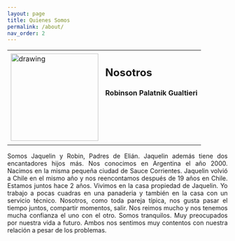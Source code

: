 ```yaml
---
layout: page
title: Quienes Somos
permalink: /about/
nav_order: 2
---
```


<table class="notable">
<td>
<img src="/elianbebe/assets/images/20200606_194653.jpg" alt="drawing" width="200"/>
</td>
<td><h2>Nosotros</h2>
<h4>Robinson Palatnik Gualtieri</h4>
<h1 class="western" align="left">&nbsp;</h1>
</td>

</table>


<p style="text-align:justify">
Somos Jaquelin y Robin, Padres de Elián. Jaquelin además tiene dos encantadores hijos más. Nos conocimos en Argentina el año 2000. Nacimos en la misma pequeña ciudad de Sauce Corrientes. Jaquelin volvió a Chile en el mismo año y nos reencontamos después de 19 años en Chile. Estamos juntos hace 2 años. Vivimos en la casa propiedad de Jaquelin. Yo trabajo a pocas cuadras en una panaderia y también en la casa con un servicio técnico. Nosotros, como toda pareja típica, nos gusta pasar el tiempo juntos, compartir momentos, salir. Nos reimos mucho y nos tenemos mucha confianza el uno con el otro. Somos tranquilos. Muy preocupados por nuestra vida a futuro. Ambos nos sentimos muy contentos con nuestra relación a pesar de los problemas.

</p>
